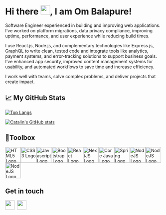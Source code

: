 # Hi there <img src="https://raw.githubusercontent.com/MartinHeinz/MartinHeinz/master/wave.gif" width="30px">, I am Om Balapure! <br />
Software Engineer experienced in building and improving web applications. I’ve worked on platform migrations, data privacy compliance, improving uptime, performance, and user experience while reducing build times.  

I use React.js, Node.js, and complementary technologies like Express.js, GraphQL to write clean, tested code and integrate tools like analytics, payment systems, and error-tracking solutions to support business goals. I’ve enhanced app security, improved content management systems for usability, and automated workflows to save time and increase efficiency.  

I work well with teams, solve complex problems, and deliver projects that create impact.
## &#x1f4c8; My GitHub Stats
[![Top Langs](https://github-readme-stats.vercel.app/api/top-langs/?username=odbalapure&hide=java,html,css&theme=radical)](https://github.com/anuraghazra/github-readme-stats)

[![Catalin's GitHub stats](https://github-readme-stats.vercel.app/api?username=odbalapure&theme=radical)](https://github.com/anuraghazra/github-readme-stats)

## 🧰Toolbox
<div style="display:flex; flex-wrap: wrap;">
    <img src="https://raw.githubusercontent.com/tomchen/stack-icons/634d5c036a2a7ca0115c94ab2ce86c7e79e01e13/logos/html-5.svg" alt="HTML5 Logo" width="50" height="50"/>   <img src="https://raw.githubusercontent.com/tomchen/stack-icons/634d5c036a2a7ca0115c94ab2ce86c7e79e01e13/logos/css-3.svg" alt="CSS3 Logo" width="50" height="50"/>
  <img src="https://raw.githubusercontent.com/tomchen/stack-icons/634d5c036a2a7ca0115c94ab2ce86c7e79e01e13/logos/javascript.svg" alt="Javascript Logo" width="50" height="50"/>
  <img src="https://raw.githubusercontent.com/tomchen/stack-icons/634d5c036a2a7ca0115c94ab2ce86c7e79e01e13/logos/bootstrap.svg" alt="Bootstrap Logo" width="50" height="50"/>
  <img src="https://raw.githubusercontent.com/tomchen/stack-icons/634d5c036a2a7ca0115c94ab2ce86c7e79e01e13/logos/react.svg" alt="React Logo" width="50" height="50"/>      <img src="https://raw.githubusercontent.com/tomchen/stack-icons/634d5c036a2a7ca0115c94ab2ce86c7e79e01e13/logos/nextjs.svg" alt="NextJS Logo" width="50" height="50"/>   <img src="https://raw.githubusercontent.com/tomchen/stack-icons/634d5c036a2a7ca0115c94ab2ce86c7e79e01e13/logos/java.svg" alt="Core Java Logo" width="50" height="50"/>  
  <img src="https://raw.githubusercontent.com/tomchen/stack-icons/634d5c036a2a7ca0115c94ab2ce86c7e79e01e13/logos/spring.svg" alt="Spring Logo" width="50" height="50"/>  <img src="https://raw.githubusercontent.com/tomchen/stack-icons/634d5c036a2a7ca0115c94ab2ce86c7e79e01e13/logos/nodejs.svg" alt="NodeJS Logo" width="50" height="50"/>
    <img src="https://raw.githubusercontent.com/tomchen/stack-icons/634d5c036a2a7ca0115c94ab2ce86c7e79e01e13/logos/mongodb.svg" alt="NodeJS Logo" width="50" height="50"/>
    <img src="https://raw.githubusercontent.com/tomchen/stack-icons/634d5c036a2a7ca0115c94ab2ce86c7e79e01e13/logos/mysql.svg" alt="NodeJS Logo" width="50" height="50"/>
</div>

## Get in touch
<div style="display: flex;">
  <a target="_blank" href="https://www.linkedin.com/in/om-balapure-442a22190"><img height="30px" src="https://user-images.githubusercontent.com/83666636/158325600-36104f37-7d14-4b53-bb82-8704c32ba1e3.svg" /></a>  
  &nbsp;&nbsp;
  <a target="_blank" href="mailto:ombalapure@outlook.com"><img height=30px src="https://user-images.githubusercontent.com/83666636/158325609-43160912-9541-4eeb-97a1-9d9fd5af4579.svg" /></a>
</div>


